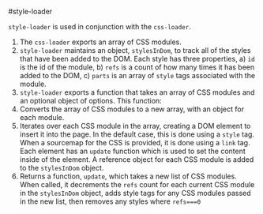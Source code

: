 #style-loader

`style-loader` is used in conjunction with the `css-loader`.

1. The `css-loader` exports an array of CSS modules.
2. `style-loader` maintains an object, `stylesInDom`, to track all of the styles that have been added to the DOM. Each style has three properties, a) `id` is the id of the module, b) `refs` is a count of how many times it has been added to the DOM, c) `parts` is an array of `style` tags associated with the module.
3. `style-loader` exports a function that takes an array of CSS modules and an optional object of options. This function:
  1. Converts the array of CSS modules to a new array, with an object for each module.
  2. Iterates over each CSS module in the array, creating a DOM element to insert it into the page. In the default case, this is done using a `style` tag. When a sourcemap for the CSS is provided, it is done using a `link` tag. Each element has an `update` function which is used to set the content inside of the element. A reference object for each CSS module is added to the `stylesInDom` object.
  3. Returns a function, `update`, which takes a new list of CSS modules. When called, it decrements the `refs` count for each current CSS module in the `stylesInDom` object, adds style tags for any CSS modules passed in the new list, then removes any styles where `refs===0`

